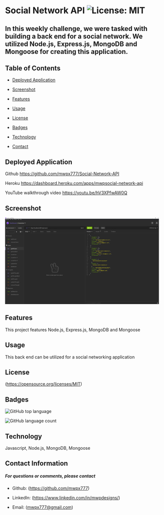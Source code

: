

# **Social Network API**   ![License: MIT](https://img.shields.io/badge/License-MIT-yellow.svg)
## **In this weekly challenge, we were tasked with building a back end for a social network.  We utilized Node.js, Express.js, MongoDB and Mongoose for creating this application.**

## **Table of Contents**

* [Deployed Application](#deployed-application)

* [Screenshot](#screenshot)



* [Features](#features)

* [Usage](#usage)



* [License](#license)

* [Badges](#badges)

* [Technology](#technology)



* [Contact](#contact-information)

## **Deployed Application**
Github 
https://github.com/mwpx777/Social-Network-API

Heroku
https://dashboard.heroku.com/apps/mwpsocial-network-api

YouTube walkthrough video
https://youtu.be/hV3XPfwAW0Q


## **Screenshot**
![screenshot](screenshot.PNG)



## **Features**
This project features Node.js, Express.js, MongoDB and Mongoose

## **Usage**
This back end can be utilized for a social networking application




## **License**
(https://opensource.org/licenses/MIT)

## **Badges**

![GitHub top language](https://img.shields.io/github/languages/top/mwpx777/Social-Network-API?style=plastic)

![GitHub language count](https://img.shields.io/github/languages/count/mwpx777/Social-Network-API)


## **Technology**
Javascript, Node.js, MongoDB, Mongoose





## **Contact Information**
##### For questions or comments, please contact

* Github: (https://github.com/mwpx777)

* LinkedIn: (https://www.linkedin.com/in/mwpdesigns/)

* Email: (mwpx777@gmail.com)

